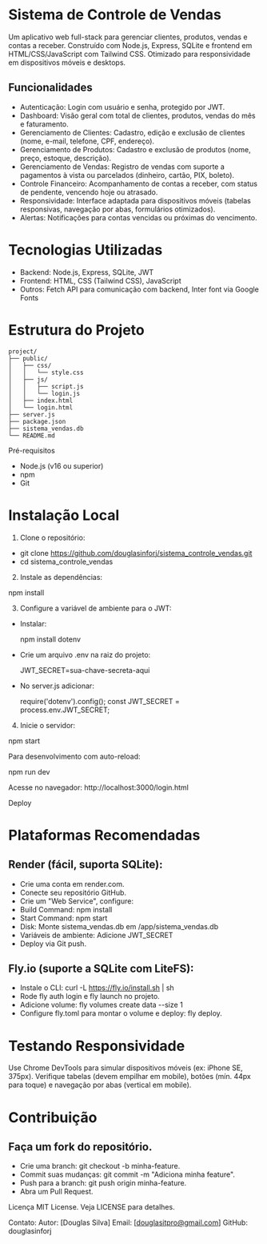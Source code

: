 # Sistema de Controle de Vendas

Um aplicativo web full-stack para gerenciar clientes, produtos, vendas e contas a receber. Construído com Node.js, Express, SQLite e frontend em HTML/CSS/JavaScript com Tailwind CSS. Otimizado para responsividade em dispositivos móveis e desktops.

## Funcionalidades

- Autenticação: Login com usuário e senha, protegido por JWT.
- Dashboard: Visão geral com total de clientes, produtos, vendas do mês e faturamento.
- Gerenciamento de Clientes: Cadastro, edição e exclusão de clientes (nome, e-mail, telefone, CPF, endereço).
- Gerenciamento de Produtos: Cadastro e exclusão de produtos (nome, preço, estoque, descrição).
- Gerenciamento de Vendas: Registro de vendas com suporte a pagamentos à vista ou parcelados (dinheiro, cartão, PIX, boleto).
- Controle Financeiro: Acompanhamento de contas a receber, com status de pendente, vencendo hoje ou atrasado.
- Responsividade: Interface adaptada para dispositivos móveis (tabelas responsivas, navegação por abas, formulários otimizados).
- Alertas: Notificações para contas vencidas ou próximas do vencimento.

# Tecnologias Utilizadas

- Backend: Node.js, Express, SQLite, JWT
- Frontend: HTML, CSS (Tailwind CSS), JavaScript
- Outros: Fetch API para comunicação com backend, Inter font via Google Fonts

# Estrutura do Projeto

```
project/
├── public/
│   ├── css/
│   │   └── style.css
│   ├── js/
│   │   ├── script.js
│   │   └── login.js
│   ├── index.html
│   └── login.html
├── server.js
├── package.json
├── sistema_vendas.db
└── README.md
```

Pré-requisitos

- Node.js (v16 ou superior)
- npm
- Git

# Instalação Local

1. Clone o repositório:

- git clone https://github.com/douglasinforj/sistema_controle_vendas.git
- cd sistema_controle_vendas

2. Instale as dependências:

npm install


3. Configure a variável de ambiente para o JWT:

- Instalar:

  npm install dotenv

- Crie um arquivo .env na raiz do projeto:

  JWT_SECRET=sua-chave-secreta-aqui

- No server.js adicionar:

  require('dotenv').config();
  const JWT_SECRET = process.env.JWT_SECRET;


4. Inicie o servidor:

npm start

Para desenvolvimento com auto-reload:

npm run dev

Acesse no navegador: http://localhost:3000/login.html

Deploy

# Plataformas Recomendadas

## Render (fácil, suporta SQLite):

- Crie uma conta em render.com.
- Conecte seu repositório GitHub.
- Crie um "Web Service", configure:
- Build Command: npm install
- Start Command: npm start
- Disk: Monte sistema_vendas.db em /app/sistema_vendas.db
- Variáveis de ambiente: Adicione JWT_SECRET
- Deploy via Git push.


## Fly.io (suporte a SQLite com LiteFS):

- Instale o CLI: curl -L https://fly.io/install.sh | sh
- Rode fly auth login e fly launch no projeto.
- Adicione volume: fly volumes create data --size 1
- Configure fly.toml para montar o volume e deploy: fly deploy.


# Testando Responsividade

Use Chrome DevTools para simular dispositivos móveis (ex: iPhone SE, 375px).
Verifique tabelas (devem empilhar em mobile), botões (mín. 44px para toque) e navegação por abas (vertical em mobile).

# Contribuição

## Faça um fork do repositório.

- Crie uma branch: git checkout -b minha-feature.
- Commit suas mudanças: git commit -m "Adiciona minha feature".
- Push para a branch: git push origin minha-feature.
- Abra um Pull Request.

Licença
MIT License. Veja LICENSE para detalhes.

Contato:
Autor: [Douglas Silva]
Email: [douglasitpro@gmail.com]
GitHub: douglasinforj